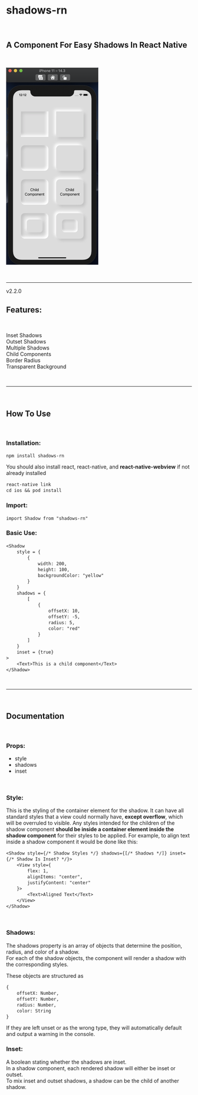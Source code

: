 # shadows-rn

&nbsp;

## A Component For Easy Shadows In React Native

&nbsp;

<img alt="shadows-rn" src="./examples/AppJS.png" style="width:250px;"/>

&nbsp;

---

v2.2.0

## Features:

&nbsp;

Inset Shadows  
Outset Shadows  
Multiple Shadows  
Child Components  
Border Radius  
Transparent Background

&nbsp;

---

&nbsp;

## How To Use

&nbsp;

### Installation:

```
npm install shadows-rn
```

You should also install react, react-native, and **react-native-webview** if not already installed

```
react-native link
cd ios && pod install
```

### Import:

```
import Shadow from "shadows-rn"
```

### Basic Use:

```
<Shadow
    style = {
        {
            width: 200,
            height: 100,
            backgroundColor: "yellow"
        }
    }
    shadows = {
        [
            {
                offsetX: 10,
                offsetY: -5,
                radius: 5,
                color: "red"
            }
        ]
    }
    inset = {true}
>
    <Text>This is a child component</Text>
</Shadow>
```

&nbsp;

---

&nbsp;

## Documentation

&nbsp;

### Props:

-   style
-   shadows
-   inset

&nbsp;

### Style:

This is the styling of the container element for the shadow.
It can have all standard styles that a view could normally have, **except overflow**, which will be overruled to visible.
Any styles intended for the children of the shadow component **should be inside a container element inside the shadow component** for their styles to be applied.
For example, to align text inside a shadow component it would be done like this:

```
<Shadow style={/* Shadow Styles */} shadows={[/* Shadows */]} inset={/* Shadow Is Inset? */}>
    <View style={
        flex: 1,
        alignItems: "center",
        justifyContent: "center"
    }>
        <Text>Aligned Text</Text>
    </View>
</Shadow>
```

&nbsp;

### Shadows:

The shadows property is an array of objects that determine the position, radius, and color of a shadow.  
For each of the shadow objects, the component will render a shadow with the corresponding styles.

These objects are structured as

```
{
    offsetX: Number,
    offsetY: Number,
    radius: Number,
    color: String
}
```

If they are left unset or as the wrong type, they will automatically default and output a warning in the console.

### Inset:

A boolean stating whether the shadows are inset.  
In a shadow component, each rendered shadow will either be inset or outset.  
To mix inset and outset shadows, a shadow can be the child of another shadow.

